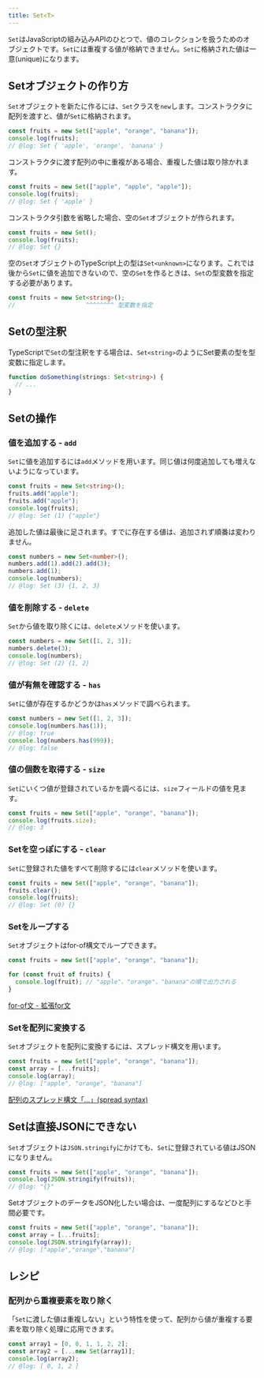 ```yaml
---
title: Set<T>
---
```


`Set`はJavaScriptの組み込みAPIのひとつで、値のコレクションを扱うためのオブジェクトです。`Set`には重複する値が格納できません。`Set`に格納された値は一意(unique)になります。

## Setオブジェクトの作り方

`Set`オブジェクトを新たに作るには、`Set`クラスを`new`します。コンストラクタに配列を渡すと、値が`Set`に格納されます。

```ts twoslash
const fruits = new Set(["apple", "orange", "banana"]);
console.log(fruits);
// @log: Set { 'apple', 'orange', 'banana' }
```

コンストラクタに渡す配列の中に重複がある場合、重複した値は取り除かれます。

```ts twoslash
const fruits = new Set(["apple", "apple", "apple"]);
console.log(fruits);
// @log: Set { 'apple' }
```

コンストラクタ引数を省略した場合、空の`Set`オブジェクトが作られます。

```ts twoslash
const fruits = new Set();
console.log(fruits);
// @log: Set {}
```

空の`Set`オブジェクトのTypeScript上の型は`Set<unknown>`になります。これでは後から`Set`に値を追加できないので、空の`Set`を作るときは、`Set`の型変数を指定する必要があります。

```ts
const fruits = new Set<string>();
//                    ^^^^^^^^ 型変数を指定
```

## Setの型注釈

TypeScriptで`Set`の型注釈をする場合は、`Set<string>`のようにSet要素の型を型変数に指定します。

```ts
function doSomething(strings: Set<string>) {
  // ...
}
```

## Setの操作

### 値を追加する - `add`

`Set`に値を追加するには`add`メソッドを用います。同じ値は何度追加しても増えないようになっています。

```ts twoslash
const fruits = new Set<string>();
fruits.add("apple");
fruits.add("apple");
console.log(fruits);
// @log: Set (1) {"apple"}
```

追加した値は最後に足されます。すでに存在する値は、追加されず順番は変わりません。

```ts twoslash
const numbers = new Set<number>();
numbers.add(1).add(2).add(3);
numbers.add(1);
console.log(numbers);
// @log: Set (3) {1, 2, 3}
```

### 値を削除する - `delete`

`Set`から値を取り除くには、`delete`メソッドを使います。

```ts twoslash
const numbers = new Set([1, 2, 3]);
numbers.delete(3);
console.log(numbers);
// @log: Set (2) {1, 2}
```

### 値が有無を確認する - `has`

`Set`に値が存在するかどうかは`has`メソッドで調べられます。

```ts twoslash
const numbers = new Set([1, 2, 3]);
console.log(numbers.has(1));
// @log: true
console.log(numbers.has(999));
// @log: false
```

### 値の個数を取得する - `size`

`Set`にいくつ値が登録されているかを調べるには、`size`フィールドの値を見ます。

```ts twoslash
const fruits = new Set(["apple", "orange", "banana"]);
console.log(fruits.size);
// @log: 3
```

### Setを空っぽにする - `clear`

`Set`に登録された値をすべて削除するには`clear`メソッドを使います。

```ts twoslash
const fruits = new Set(["apple", "orange", "banana"]);
fruits.clear();
console.log(fruits);
// @log: Set (0) {}
```

### Setをループする

`Set`オブジェクトはfor-of構文でループできます。

```ts
const fruits = new Set(["apple", "orange", "banana"]);

for (const fruit of fruits) {
  console.log(fruit); // "apple"、"orange"、"banana"の順で出力される
}
```

[for-of文 - 拡張for文](../statements/for-of.md)

### Setを配列に変換する

`Set`オブジェクトを配列に変換するには、スプレッド構文を用います。

```ts twoslash
const fruits = new Set(["apple", "orange", "banana"]);
const array = [...fruits];
console.log(array);
// @log: ["apple", "orange", "banana"]
```

[配列のスプレッド構文「...」(spread syntax)](../values-types-variables/array/spread-syntax-for-array.md)

## Setは直接JSONにできない

`Set`オブジェクトは`JSON.stringify`にかけても、`Set`に登録されている値はJSONになりません。

```ts twoslash
const fruits = new Set(["apple", "orange", "banana"]);
console.log(JSON.stringify(fruits));
// @log: "{}"
```

SetオブジェクトのデータをJSON化したい場合は、一度配列にするなどひと手間必要です。

```ts twoslash
const fruits = new Set(["apple", "orange", "banana"]);
const array = [...fruits];
console.log(JSON.stringify(array));
// @log: ["apple","orange","banana"]
```

## レシピ

### 配列から重複要素を取り除く

「`Set`に渡した値は重複しない」という特性を使って、配列から値が重複する要素を取り除く処理に応用できます。

```js twoslash
const array1 = [0, 0, 1, 1, 2, 2];
const array2 = [...new Set(array1)];
console.log(array2);
// @log: [ 0, 1, 2 ]
```
